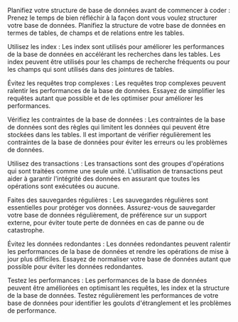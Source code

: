 Planifiez votre structure de base de données avant de commencer à coder : Prenez le temps de bien réfléchir à la façon dont vous voulez structurer votre base de données. Planifiez la structure de votre base de données en termes de tables, de champs et de relations entre les tables.

Utilisez les index : Les index sont utilisés pour améliorer les performances de la base de données en accélérant les recherches dans les tables. Les index peuvent être utilisés pour les champs de recherche fréquents ou pour les champs qui sont utilisés dans des jointures de tables.

Évitez les requêtes trop complexes : Les requêtes trop complexes peuvent ralentir les performances de la base de données. Essayez de simplifier les requêtes autant que possible et de les optimiser pour améliorer les performances.

Vérifiez les contraintes de la base de données : Les contraintes de la base de données sont des règles qui limitent les données qui peuvent être stockées dans les tables. Il est important de vérifier régulièrement les contraintes de la base de données pour éviter les erreurs ou les problèmes de données.

Utilisez des transactions : Les transactions sont des groupes d'opérations qui sont traitées comme une seule unité. L'utilisation de transactions peut aider à garantir l'intégrité des données en assurant que toutes les opérations sont exécutées ou aucune.

Faites des sauvegardes régulières : Les sauvegardes régulières sont essentielles pour protéger vos données. Assurez-vous de sauvegarder votre base de données régulièrement, de préférence sur un support externe, pour éviter toute perte de données en cas de panne ou de catastrophe.

Évitez les données redondantes : Les données redondantes peuvent ralentir les performances de la base de données et rendre les opérations de mise à jour plus difficiles. Essayez de normaliser votre base de données autant que possible pour éviter les données redondantes.

Testez les performances : Les performances de la base de données peuvent être améliorées en optimisant les requêtes, les index et la structure de la base de données. Testez régulièrement les performances de votre base de données pour identifier les goulots d'étranglement et les problèmes de performance.
